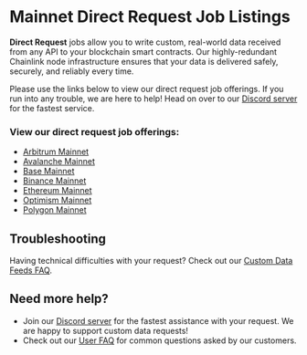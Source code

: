 # Mainnet Direct Request Job Listings

**Direct Request** jobs allow you to write custom, real-world data received from any API to your blockchain smart contracts. Our highly-redundant Chainlink node infrastructure ensures that your data is delivered safely, securely, and reliably every time.

Please use the links below to view our direct request job offerings. If you run into any trouble, we are here to help! Head on over to our [Discord server](https://discord.gg/Xs6SjqVPUA) for the fastest service.

### View our direct request job offerings:

* [Arbitrum Mainnet](/services/direct-request-jobs/mainnets-v1/Arbitrum-One-Mainnet-Jobs)
* [Avalanche Mainnet](/services/direct-request-jobs/mainnets-v1/Avalanche-CChain-Mainnet-Jobs)
* [Base Mainnet](/services/direct-request-jobs/mainnets-v1/Base-Mainnet-Jobs)
* [Binance Mainnet](/services/direct-request-jobs/mainnets-v1/Binance-Mainnet-Jobs)
* [Ethereum Mainnet](/services/direct-request-jobs/mainnets-v1/Ethereum-Mainnet-Jobs)
* [Optimism Mainnet](/services/direct-request-jobs/mainnets-v1/Optimism-Mainnet-Jobs)
* [Polygon Mainnet](/services/direct-request-jobs/mainnets-v1/Polygon-Mainnet-Jobs)

## Troubleshooting

Having technical difficulties with your request? Check out our [Custom Data Feeds FAQ](/knowledgebase/faq/Chainlink-Users#custom-data-feeds).

## Need more help?
* Join our [Discord server](https://discord.gg/Xs6SjqVPUA) for the fastest assistance with your request. We are happy to support custom data requests!
* Check out our [User FAQ](/knowledgebase/faq/Chainlink-Users "FAQ - Chainlink Data Consumers") for common questions asked by our customers.